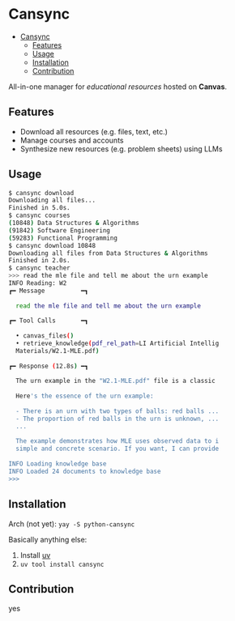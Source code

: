# Cansync

<!--toc:start-->
- [Cansync](#cansync)
  - [Features](#features)
  - [Usage](#usage)
  - [Installation](#installation)
  - [Contribution](#contribution)
<!--toc:end-->

All-in-one manager for _educational resources_ hosted on **Canvas**.

## Features

- Download all resources (e.g. files, text, etc.)
- Manage courses and accounts
- Synthesize new resources (e.g. problem sheets) using LLMs

## Usage

```sh
$ cansync download
Downloading all files...
Finished in 5.0s.
$ cansync courses
(10848) Data Structures & Algorithms
(91842) Software Engineering
(59283) Functional Programming
$ cansync download 10848
Downloading all files from Data Structures & Algorithms
Finished in 2.0s.
$ cansync teacher
>>> read the mle file and tell me about the urn example
INFO Reading: W2
┏━ Message          ━┓
                                                              
  read the mle file and tell me about the urn example         
                                                              
┏━ Tool Calls       ━┓
                                                              
  • canvas_files()                                            
  • retrieve_knowledge(pdf_rel_path=LI Artificial Intellig    
  Materials/W2.1-MLE.pdf)                                     
                                                              
┏━ Response (12.8s) ━┓
                                                              
  The urn example in the "W2.1-MLE.pdf" file is a classic     
                                                              
  Here's the essence of the urn example:                      
                                                              
  - There is an urn with two types of balls: red balls ...    
  - The proportion of red balls in the urn is unknown, ...    
  ...                                                         
                                                              
  The example demonstrates how MLE uses observed data to i    
  simple and concrete scenario. If you want, I can provide    
                                                              
INFO Loading knowledge base
INFO Loaded 24 documents to knowledge base
>>>
```

## Installation

Arch (not yet):
`` yay -S python-cansync ``

Basically anything else:

1. Install [uv](https://github.com/astral-sh/uv)
2. `` uv tool install cansync ``

## Contribution

yes
